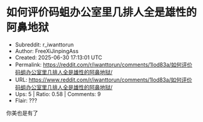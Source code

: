# 如何评价码蛆办公室里几排人全是雄性的阿鼻地狱

- Subreddit: r_iwanttorun
- Author: FreeXiJinpingAss
- Created: 2025-06-30 17:13:01 UTC
- Permalink: https://reddit.com/r/iwanttorun/comments/1lod83a/如何评价码蛆办公室里几排人全是雄性的阿鼻地狱/
- URL: https://www.reddit.com/r/iwanttorun/comments/1lod83a/如何评价码蛆办公室里几排人全是雄性的阿鼻地狱/
- Ups: 5 | Ratio: 0.58 | Comments: 9
- Flair: ???


你美也是有了

